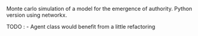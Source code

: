 Monte carlo simulation of a model for the emergence of authority. Python version using networkx.

TODO :
    - Agent class would benefit from a little refactoring
